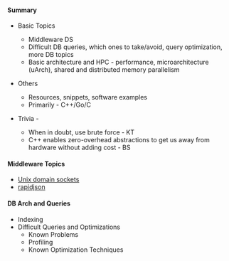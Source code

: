 #### Summary
  * Basic Topics
    - Middleware DS
    - Difficult DB queries, which ones to take/avoid, query optimization, more DB topics
    - Basic architecture and HPC - performance, microarchitecture (uArch), shared and distributed memory parallelism

  * Others
    - Resources, snippets, software examples
    - Primarily - C++/Go/C

  * Trivia -
    - When in doubt, use brute force - KT
    - C++ enables zero-overhead abstractions to get us away from hardware without adding cost - BS


#### Middleware Topics
  * [Unix domain sockets](https://en.wikipedia.org/wiki/Unix_domain_socket)
  * [rapidjson](https://github.com/Tencent/rapidjson)


#### DB Arch and Queries
  * Indexing
  * Difficult Queries and Optimizations
    - Known Problems
    - Profiling
    - Known Optimization Techniques

